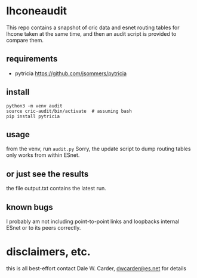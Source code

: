 # lhconeaudit

This repo contains a snapshot of cric data and esnet routing tables for lhcone
taken at the same time, and then an audit script is provided to compare them.

## requirements
- pytricia https://github.com/jsommers/pytricia

## install
```
python3 -m venv audit
source cric-audit/bin/activate  # assuming bash
pip install pytricia
```

## usage
from the venv, run `audit.py`
Sorry, the update script to dump routing tables only works from within ESnet.

## or just see the results
the file output.txt contains the latest run.

## known bugs
I probably am not including point-to-point links and loopbacks internal ESnet 
or to its peers correctly.

# disclaimers, etc.
this is all best-effort
contact Dale W. Carder, dwcarder@es.net for details
